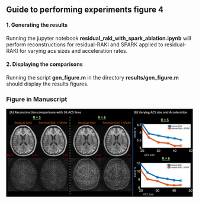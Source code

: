 ## Guide to performing experiments figure 4

#### 1. Generating the results

Running the jupyter notebook **residual_raki_with_spark_ablation.ipynb** will perform reconstructions for residual-RAKI and SPARK applied to residual-RAKI for varying acs sizes and acceleration rates.

#### 2. Displaying the comparisons

Running the script **gen_figure.m** in the directory **results/gen_figure.m** should display the results figures.

### Figure in Manuscript

![Alt text](../docs/images/residual_raki_with_spark.png?raw=True "spark_with_rraki")
